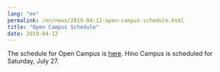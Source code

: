 ```yaml
---
lang: "en"
permalink: /en/news/2019-04-12-open-campus-schedule.html
title: "Open Campus Schedule"
date: 2019-04-12
---
```

The schedule for Open Campus is <a href="admission.html#open_c">here</a>. Hino Campus is scheduled for Saturday, July 27.
